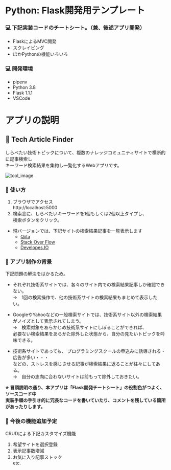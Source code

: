 # Python: Flask開発用テンプレート

### 💻 下記実装コードのチートシート。（兼、後述アプリ開発）
- FlaskによるMVC開発
- スクレイピング
- ほかPythonの機能いろいろ

### 💻 開発環境
- pipenv
- Python 3.8
- Flask 1.1.1
- VSCode


# アプリの説明

## __🔎 Tech Article Finder__

しらべたい技術トピックについて、複数のナレッジコミュニティサイトで横断的に記事検索し  
キーワード検索結果を集約し一覧化するWebアプリです。

![tool_image](https://user-images.githubusercontent.com/33124627/74113258-665aa800-4be6-11ea-9250-e2e3905ec655.png)


### 🔎 使い方

1. ブラウザでアクセス  
  http://localhost:5000
1. 検索窓に、しらべたいキーワードを1個もしくは2個以上タイプし、  
  検索ボタンをクリック。
  - 現バージョンでは、下記サイトの検索結果記事を一覧表示します
    - [Qiita](https://qiita.com/)
    - [Stack Over Flow](https://stackoverflow.com/)
    - [Developes.IO](https://dev.classmethod.jp/)

### 🔎 アプリ制作の背景

下記問題の解決をはかるため。

- それぞれ技術系サイトでは、各々のサイト内での検索結果記事しか確認できない。  
  →　1回の検索操作で、他の技術系サイトの検索結果もまとめて表示したい。

- GoogleやYahooなどの一般検索サイトでは、技術系サイト以外の検索結果がノイズとして表示されてしまう。  
  →　検索対象をあらかじめ技術系サイトにしぼることができれば、  
  必要ない検索結果をあらかた除外した状態から、自分の見たいトピックを吟味できる。

- 技術系サイトであっても、
  プログラミングスクールの申込みに誘導される・広告が多い・・・  
  などの、ストレスを感じさせる記事が検索結果に返ることが往々にしてある。  
  →　自分の志向に合わないサイトは前もって除外しておきたい。


__※ 冒頭説明の通り、本アプリは「Flask開発チートシート」の役割色がつよく、ソースコード中  
実装手順の手引き的に冗長なコードを書いていたり、コメントを残している箇所があったりします。__


### 🔎 今後の機能追加予定

  CRUDによる下記カスタマイズ機能
  1. 希望サイトを選択登録
  1. 表示記事数増減
  1. お気に入り記事ストック  
  etc.

